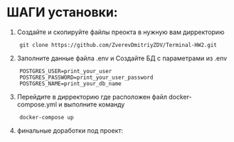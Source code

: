 # ШАГИ установки:

1) Создайте и скопируйте файлы преокта в нужную вам дирректорию
```shell
    git clone https://github.com/ZverevDmitriyZDV/Terminal-HW2.git
```

2) Заполните данные файла .env и Создайте БД с параметрами из .env 
```shell
    POSTGRES_USER=print_your_user
    POSTGRES_PASSWORD=print_your_user_password
    POSTGRES_NAME=print_your_db_name
```
3) Перейдите в дирректорию где расположен файл docker-compose.yml и выполните команду
```shell
    docker-compose up
```
4) финальные доработки под проект:
```shell

```

       
